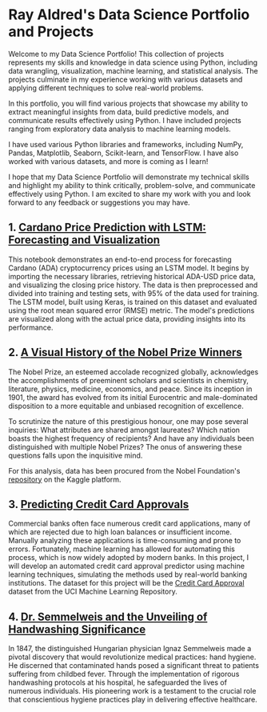 # Ray Aldred's Data Science Portfolio and Projects

Welcome to my Data Science Portfolio! This collection of projects represents my skills and knowledge in data science using Python, including data wrangling, visualization, machine learning, and statistical analysis. The projects culminate in my experience working with various datasets and applying different techniques to solve real-world problems.

In this portfolio, you will find various projects that showcase my ability to extract meaningful insights from data, build predictive models, and communicate results effectively using Python. I have included projects ranging from exploratory data analysis to machine learning models.

I have used various Python libraries and frameworks, including NumPy, Pandas, Matplotlib, Seaborn, Scikit-learn, and TensorFlow. I have also worked with various datasets, and more is coming as I learn!

I hope that my Data Science Portfolio will demonstrate my technical skills and highlight my ability to think critically, problem-solve, and communicate effectively using Python. I am excited to share my work with you and look forward to any feedback or suggestions you may have.

## 1. [Cardano Price Prediction with LSTM: Forecasting and Visualization](https://github.com/Ray-Aldred/Cardano_Market_Prediction_by_LSTM/blob/main/Cardano_Market_Prediction_by_LSTM.ipynb)

This notebook demonstrates an end-to-end process for forecasting Cardano (ADA) cryptocurrency prices using an LSTM model. It begins by importing the necessary libraries, retrieving historical ADA-USD price data, and visualizing the closing price history. The data is then preprocessed and divided into training and testing sets, with 95% of the data used for training. The LSTM model, built using Keras, is trained on this dataset and evaluated using the root mean squared error (RMSE) metric. The model's predictions are visualized along with the actual price data, providing insights into its performance.

## 2. [A Visual History of the Nobel Prize Winners](https://github.com/Ray-Aldred/A-Visual-History-of-Nobel-Prize-Winners/blob/main/A-Visual-History-of-Nobel-Prize-Winners_notebook.ipynb)

The Nobel Prize, an esteemed accolade recognized globally, acknowledges the accomplishments of preeminent scholars and scientists in chemistry, literature, physics, medicine, economics, and peace. Since its inception in 1901, the award has evolved from its initial Eurocentric and male-dominated disposition to a more equitable and unbiased recognition of excellence.

To scrutinize the nature of this prestigious honour, one may pose several inquiries: What attributes are shared amongst laureates? Which nation boasts the highest frequency of recipients? And have any individuals been distinguished with multiple Nobel Prizes? The onus of answering these questions falls upon the inquisitive mind.

For this analysis, data has been procured from the Nobel Foundation's [repository](https://www.kaggle.com/datasets/nobelfoundation/nobel-laureates) on the Kaggle platform.


## 3. [Predicting Credit Card Approvals](https://github.com/Ray-Aldred/Predicting-Credit-Card-Approvals/blob/main/Predicting-Credit-Card-Approvals_notebook.ipynb)

Commercial banks often face numerous credit card applications, many of which are rejected due to high loan balances or insufficient income. Manually analyzing these applications is time-consuming and prone to errors. Fortunately, machine learning has allowed for automating this process, which is now widely adopted by modern banks. In this project, I will develop an automated credit card approval predictor using machine learning techniques, simulating the methods used by real-world banking institutions. The dataset for this project will be the [Credit Card Approval](http://archive.ics.uci.edu/ml/datasets/credit+approval) dataset from the UCI Machine Learning Repository.

## 4. [Dr. Semmelweis and the Unveiling of Handwashing Significance](https://github.com/Ray-Aldred/Dr.-Semmelweis-and-the-Unveiling-of-Handwashing-Significance/blob/main/Dr.-Semmelweis-and-the-Unveiling-of-Handwashing-Significance_notebook.ipynb)

In 1847, the distinguished Hungarian physician Ignaz Semmelweis made a pivotal discovery that would revolutionize medical practices: hand hygiene. He discerned that contaminated hands posed a significant threat to patients suffering from childbed fever. Through the implementation of rigorous handwashing protocols at his hospital, he safeguarded the lives of numerous individuals. His pioneering work is a testament to the crucial role that conscientious hygiene practices play in delivering effective healthcare.
